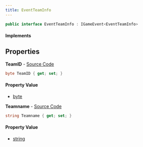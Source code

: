 ```yaml
---
title: EventTeamInfo
---
```


```csharp
public interface EventTeamInfo : IGameEvent<EventTeamInfo>
```

#### Implements

## Properties

**TeamID** - [Source Code](https://github.com/swiftly-solution/swiftlys2/blob/main/managed/src/SwiftlyS2.Generated/GameEvents/Interfaces/EventTeamInfo.cs#L24)

```csharp
byte TeamID { get; set; }
```

#### Property Value

- [byte](https://learn.microsoft.com/dotnet/api/system.byte)

**Teamname** - [Source Code](https://github.com/swiftly-solution/swiftlys2/blob/main/managed/src/SwiftlyS2.Generated/GameEvents/Interfaces/EventTeamInfo.cs#L31)

```csharp
string Teamname { get; set; }
```

#### Property Value

- [string](https://learn.microsoft.com/dotnet/api/system.string)

